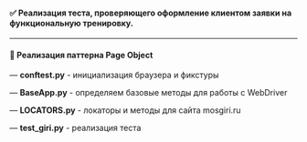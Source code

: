  <h4>✅ Реализация теста, проверяющего оформление клиентом заявки на функциональную тренировку.</h4>
 
 ---------------------------------------------------------------------------------------------------------------------------------------------------------------
 
 <h4>🔩 Реализация паттерна Page Object</h4>

— **conftest.py** - инициализация браузера и фикстуры

— **BaseApp.py** - определяем базовые методы для работы с WebDriver

— **LOCATORS.py** - локаторы и методы для сайта mosgiri.ru

— **test_giri.py** - реализация теста
